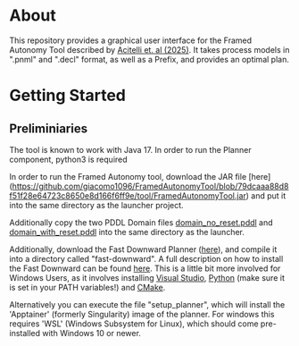# About
This repository provides a graphical user interface for the Framed Autonomy Tool described by [Acitelli et. al (2025)](https://doi.org/10.1016/j.is.2025.102573).
It takes process models in ".pnml" and ".decl" format, as well as a Prefix, and provides an optimal plan.

# Getting Started


## Preliminiaries
The tool is known to work with Java 17.
In order to run the Planner component, python3 is required 

In order to run the Framed Autonomy tool, download the JAR file [here] (https://github.com/giacomo1096/FramedAutonomyTool/blob/79dcaaa88d8f51f28e64723c8650e8d166f6ff9e/tool/FramedAutonomyTool.jar) and put it into the same directory as the launcher project.

Additionally copy the two PDDL Domain files [domain_no_reset.pddl](https://github.com/giacomo1096/FramedAutonomyTool/blob/79dcaaa88d8f51f28e64723c8650e8d166f6ff9e/tool/domain_no_reset.pddl) and [domain_with_reset.pddl](https://github.com/giacomo1096/FramedAutonomyTool/blob/79dcaaa88d8f51f28e64723c8650e8d166f6ff9e/tool/domain_with_reset.pddl) into the same directory as the launcher.

Additionally, download the Fast Downward Planner ([here](https://www.fast-downward.org/latest/)), and compile it into a directory called "fast-downward". A full description on how to install the Fast Downward can be found [here](https://github.com/aibasel/downward/blob/main/BUILD.md). This is a little bit more involved for Windows Users, as it involves installing [Visual Studio](https://visualstudio.microsoft.com/de/vs/older-downloads/), [Python](https://www.python.org/downloads/windows/) (make sure it is set in your PATH variables!) and [CMake](http://www.cmake.org/download/). 

Alternatively you can execute the file "setup_planner", which will install the 'Apptainer' (formerly Singularity) image of the planner.
For windows this requires 'WSL' (Windows Subsystem for Linux), which should come pre-installed with Windows 10 or newer.